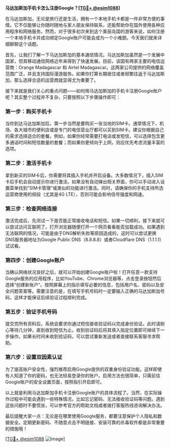 **马达加斯加手机卡怎么注册Google？[[TG💪+ @esim1088](https://t.me/s/esim1088)]**

在马达加斯加，无论是旅行还是生活，拥有一个本地手机卡都是一件非常方便的事情。它不仅能够让你随时随地与家人朋友保持联系，还能帮助你在国外使用各种应用程序和网络服务。然而，对于很多初次来到这个美丽岛国的游客来说，如何注册一个本地手机卡并成功绑定Google账户可能会成为一个小难题。今天我们就来详细聊聊这个话题。

首先，让我们了解一下马达加斯加的基本通信情况。马达加斯加虽然是一个发展中国家，但其移动通信网络近年来得到了快速发展。目前，该国有两家主要的电信运营商：Orange Madagascar 和 Airtel Madagascar。这两家公司提供的网络覆盖范围广泛，并且支持国际漫游服务。如果你打算长期居住或者频繁往返于马达加斯加，那么选择合适的运营商就显得尤为重要了。

接下来就是我们关心的重点问题——如何用马达加斯加的手机卡注册Google账户呢？其实整个过程并不复杂，只要按照以下步骤操作即可：

### 第一步：购买手机卡
当你到达马达加斯加后，第一步当然是要购买一张当地的SIM卡。通常情况下，机场、各大城市的便利店或是专门的电信营业厅都可以买到SIM卡。建议你根据自己的需求选择适合的套餐。例如，如果你经常需要打电话或发短信，可以选择包含更多通话时间和短信数量的套餐；而如果你更倾向于上网，则应优先考虑流量丰富的选项。

### 第二步：激活手机卡
拿到新买的SIM卡后，你需要将其插入手机并开启设备。大多数情况下，插入SIM卡后手机会自动提示你进行激活。如果没有自动弹出相关界面，你可以手动进入设置菜单找到“SIM卡管理”或类似的功能进行激活。同时，请确保你的手机支持所选运营商使用的频段（尤其是4G LTE），否则可能会影响信号强度和网速。

### 第三步：检查网络连接
激活完成后，先测试一下是否能正常接收电话和短信。如果一切顺利，接下来就可以尝试访问互联网了。打开浏览器随便打开一个网页看看能否加载成功。如果遇到无法联网的情况，可能是由于DNS解析失败等原因造成的，这时可以尝试更换DNS服务器地址为Google Public DNS（8.8.8.8）或者Cloudflare DNS（1.1.1.1）试试看。

### 第四步：创建Google账户
当确认网络状况良好之后，就可以开始创建Google账户啦！打开任意一款支持Google服务的应用程序，比如YouTube、Chrome浏览器等，点击登录按钮然后选择“创建新账户”。按照屏幕上的指示填写必要的信息，包括用户名、密码以及安全问题答案等。需要注意的是，在填写手机号码时一定要输入正确的马达加斯加号码，这样才能保证后续验证过程顺利完成。

### 第五步：验证手机号码
提交完所有资料后，系统会要求你通过短信接收验证码以完成身份验证。此时请耐心等待几分钟，直到收到短信为止。收到验证码后将其填入指定位置即可继续下一步操作。如果长时间未收到验证码，可以尝试重新发送或者直接联系客服寻求帮助。

### 第六步：设置双因素认证
为了提高账户安全性，强烈推荐启用Google提供的双重身份验证功能。这样即使有人知道了你的密码，也无法轻易登录你的账户。启用方法也很简单，只需前往Google账户的安全设置页面，按照指引开启即可。

以上就是利用马达加斯加手机卡注册Google账户的具体流程了。当然，在实际操作过程中可能会遇到一些特殊情况，比如忘记密码、无法接收验证码等问题。遇到这些问题时不要慌张，可以参考官方的帮助文档或者拨打客服热线咨询解决办法。

最后提醒大家一点：无论是在哪里使用Google服务，都要注意保护个人隐私和数据安全。定期更新密码、不随意点击不明链接、安装可靠的杀毒软件都是非常重要的措施哦！

[[TG💪+ @esim1088](https://t.me/s/esim1088) ![Image](https://i.postimg.cc/4NQfJmqS/Snipaste-2025-05-13-00-14-12.png)]
